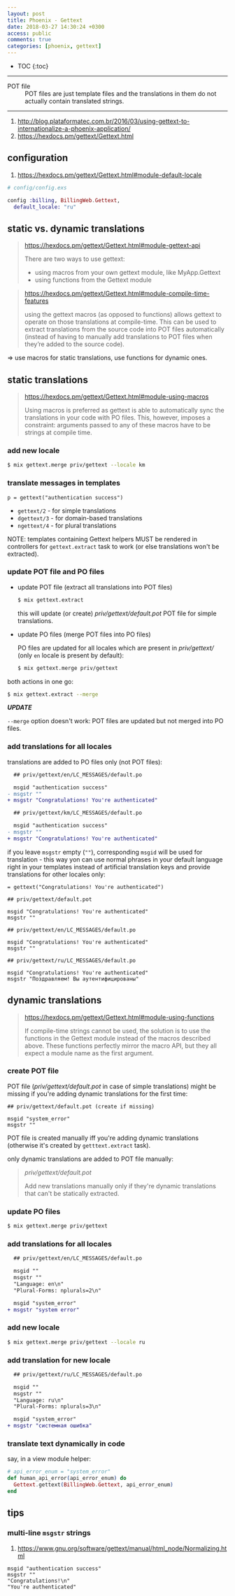 ```yaml
---
layout: post
title: Phoenix - Gettext
date: 2018-03-27 14:30:24 +0300
access: public
comments: true
categories: [phoenix, gettext]
---
```


<!-- more -->

* TOC
{:toc}
<hr>

<dl>
  <dt>POT file</dt>
  <dd>
    POT files are just template files and the translations in them do not
    actually contain translated strings.
  </dd>
</dl>

<hr>

1. <http://blog.plataformatec.com.br/2016/03/using-gettext-to-internationalize-a-phoenix-application/>
2. <https://hexdocs.pm/gettext/Gettext.html>

configuration
-------------

1. <https://hexdocs.pm/gettext/Gettext.html#module-default-locale>

```elixir
# config/config.exs

config :billing, BillingWeb.Gettext,
  default_locale: "ru"
```

static vs. dynamic translations
-------------------------------

> <https://hexdocs.pm/gettext/Gettext.html#module-gettext-api>
>
> There are two ways to use gettext:
>
> - using macros from your own gettext module, like MyApp.Gettext
> - using functions from the Gettext module

> <https://hexdocs.pm/gettext/Gettext.html#module-compile-time-features>
>
> using the gettext macros (as opposed to functions) allows gettext to
> operate on those translations at compile-time. This can be used to extract
> translations from the source code into POT files automatically (instead of
> having to manually add translations to POT files when they’re added to the
> source code).

=> use macros for static translations, use functions for dynamic ones.

static translations
-------------------

> <https://hexdocs.pm/gettext/Gettext.html#module-using-macros>
>
> Using macros is preferred as gettext is able to automatically sync the
> translations in your code with PO files. This, however, imposes a constraint:
> arguments passed to any of these macros have to be strings at compile time.

### add new locale

```sh
$ mix gettext.merge priv/gettext --locale km
```

### translate messages in templates

```slim
p = gettext("authentication success")
```

- `gettext/2` - for simple translations
- `dgettext/3` - for domain-based translations
- `ngettext/4` - for plural translations

NOTE: templates containing Gettext helpers MUST be rendered in controllers for
      `gettext.extract` task to work (or else translations won't be extracted).

### update POT file and PO files

- update POT file (extract all translations into POT files)

  ```sh
  $ mix gettext.extract
  ```

  this will update (or create) _priv/gettext/default.pot_ POT file
  for simple translations.

- update PO files (merge POT files into PO files)

  PO files are updated for all locales which are present in
  _priv/gettext/_ (only `en` locale is present by default):

  ```sh
  $ mix gettext.merge priv/gettext
  ```

both actions in one go:

```sh
$ mix gettext.extract --merge
```

***UPDATE***

`--merge` option doesn't work: POT files are updated but not merged
into PO files.

### add translations for all locales

translations are added to PO files only (not POT files):

```diff
  ## priv/gettext/en/LC_MESSAGES/default.po

  msgid "authentication success"
- msgstr ""
+ msgstr "Congratulations! You're authenticated"
```

```diff
  ## priv/gettext/km/LC_MESSAGES/default.po

  msgid "authentication success"
- msgstr ""
+ msgstr "Congratulations! You're authenticated"
```

if you leave `msgstr` empty (`""`), corresponding `msgid` will be used for
translation - this way yon can use normal phrases in your default language
right in your templates instead of artificial translation keys and provide
translations for other locales only:

```slim
= gettext("Congratulations! You're authenticated")
```

```po
## priv/gettext/default.pot

msgid "Congratulations! You're authenticated"
msgstr ""
```

```po
## priv/gettext/en/LC_MESSAGES/default.po

msgid "Congratulations! You're authenticated"
msgstr ""
```

```po
## priv/gettext/ru/LC_MESSAGES/default.po

msgid "Congratulations! You're authenticated"
msgstr "Поздравляем! Вы аутентифицированы"
```

dynamic translations
--------------------

> <https://hexdocs.pm/gettext/Gettext.html#module-using-functions>
>
> If compile-time strings cannot be used, the solution is to use the functions
> in the Gettext module instead of the macros described above. These functions
> perfectly mirror the macro API, but they all expect a module name as the first
> argument.

### create POT file

POT file (_priv/gettext/default.pot_ in case of simple translations) might
be missing if you're adding dynamic translations for the first time:

```po
## priv/gettext/default.pot (create if missing)

msgid "system_error"
msgstr ""
```

POT file is created manually iff you're adding dynamic translations
(otherwise it's created by `getttext.extract` task).

only dynamic translations are added to POT file manually:

> _priv/gettext/default.pot_
>
> Add new translations manually only if they're dynamic translations that
> can't be statically extracted.

### update PO files

```sh
$ mix gettext.merge priv/gettext
```

### add translations for all locales

```diff
  ## priv/gettext/en/LC_MESSAGES/default.po

  msgid ""
  msgstr ""
  "Language: en\n"
  "Plural-Forms: nplurals=2\n"

  msgid "system_error"
+ msgstr "system error"
```

### add new locale

```sh
$ mix gettext.merge priv/gettext --locale ru
```

### add translation for new locale

```diff
  ## priv/gettext/ru/LC_MESSAGES/default.po

  msgid ""
  msgstr ""
  "Language: ru\n"
  "Plural-Forms: nplurals=3\n"

  msgid "system_error"
+ msgstr "системная ошибка"
```

### translate text dynamically in code

say, in a view module helper:

```elixir
# api_error_enum = "system_error"
def human_api_error(api_error_enum) do
  Gettext.gettext(BillingWeb.Gettext, api_error_enum)
end
```

tips
----

### multi-line `msgstr` strings

1. <https://www.gnu.org/software/gettext/manual/html_node/Normalizing.html>

```po
msgid "authentication success"
msgstr ""
"Congratulations!\n"
"You're authenticated"
```
